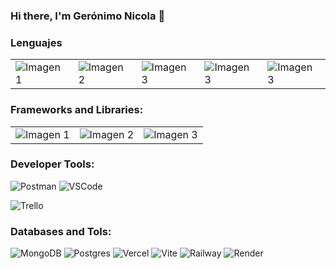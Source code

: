 ### Hi there, I'm Gerónimo Nicola 👋

### Lenguajes

<table style="border: none;">
  <tr>
    <td> 
      <img style="border: none; "src="https://img.shields.io/badge/HTML5-E34F26?style=for-the-badge&logo=html5&logoColor=white" alt="Imagen 1"></td>
    <td>
      <img style="border: none;" src="https://img.shields.io/badge/CSS3-1572B6?style=for-the-badge&logo=css3&logoColor=white" alt="Imagen 2">
    </td>
    <td>
      <img style="border: none;" src="https://img.shields.io/badge/JavaScript-323330?style=for-the-badge&logo=javascript&logoColor=F7DF1E" alt="Imagen 3">
    </td>
    <td>
     <img style="border: none;" src="https://camo.githubusercontent.com/4ed1fe3ec872f44fe743932bcf4eb6d18ad8568e8d6d19e16d8d96864f6acd33/68747470733a2f2f637573746f6d2d69636f6e2d6261646765732e64656d6f6c61622e636f6d2f62616467652f53514c2d3032354538432e7376673f6c6f676f3d6461746162617365266c6f676f436f6c6f723d7768697465" alt="Imagen 3">
      </td>
       <td>
     <img style="border: none;" src="https://img.shields.io/badge/Pug-E3C29B?style=for-the-badge&logo=pug&logoColor=black" alt="Imagen 3">
      </td>
    
  </tr>
</table>

### Frameworks and Libraries:
<table style="border: none;">
  <tr>
    <td> 
      <img style="border: none; "src="https://img.shields.io/badge/React-20232A?style=for-the-badge&logo=react&logoColor=61DAFB" alt="Imagen 1"></td>
    <td>
      <img style="border: none;" src="https://img.shields.io/badge/Bootstrap-563D7C?style=for-the-badge&logo=bootstrap&logoColor=white" alt="Imagen 2">
    </td>
    <td>
      <img style="border: none;" src="https://img.shields.io/badge/Express%20js-000000?style=for-the-badge&logo=express&logoColor=white" alt="Imagen 3">
    </td>    
  </tr>
</table>



### Developer Tools:

![Postman](https://img.shields.io/badge/Postman-FF6C37?style=for-the-badge&logo=Postman&logoColor=white)
![VSCode](https://img.shields.io/badge/Vite-B73BFE?style=for-the-badge&logo=vite&logoColor=FFD62E)

![Trello](https://img.shields.io/badge/Trello-0052CC?style=for-the-badge&logo=trello&logoColor=white)

### Databases and Tols:

![MongoDB](https://img.shields.io/badge/MongoDB-%234ea94b.svg?style=for-the-badge&logo=mongodb&logoColor=white)
![Postgres](https://img.shields.io/badge/postgres-%23316192.svg?style=for-the-badge&logo=postgresql&logoColor=white)
![Vercel](https://img.shields.io/badge/vercel-%23000000.svg?style=for-the-badge&logo=vercel&logoColor=white)
![Vite](https://img.shields.io/badge/Trello-0052CC?style=for-the-badge&logo=trello&logoColor=white)
![Railway](https://img.shields.io/badge/Railway-131415?style=for-the-badge&logo=railway&logoColor=white)
![Render](https://img.shields.io/badge/Render-%46E3B7.svg?style=for-the-badge&logo=render&logoColor=white)


</table>



<!--
**gero16/gero16** is a ✨ _special_ ✨ repository because its `README.md` (this file) appears on your GitHub profile.

Here are some ideas to get you started:

- 🔭 I’m currently working on ...
- 🌱 I’m currently learning ...
- 👯 I’m looking to collaborate on ...
- 🤔 I’m looking for help with ...
- 💬 Ask me about ...
- 📫 How to reach me: ...
- 😄 Pronouns: ...
- ⚡ Fun fact: ...
-->
